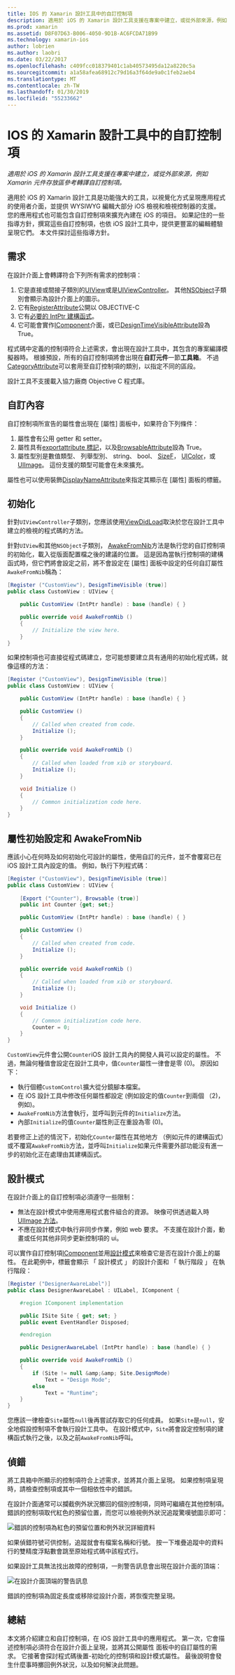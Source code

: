 ```yaml
---
title: IOS 的 Xamarin 設計工具中的自訂控制項
description: 適用於 iOS 的 Xamarin 設計工具支援在專案中建立，或從外部來源，例如 Xamarin 元件存放區參考轉譯自訂控制項。
ms.prod: xamarin
ms.assetid: D8F07D63-B006-4050-9D1B-AC6FCDA71B99
ms.technology: xamarin-ios
author: lobrien
ms.author: laobri
ms.date: 03/22/2017
ms.openlocfilehash: c409fcc018379401c1ab40573495da12a8220c5a
ms.sourcegitcommit: a1a58afea68912c79d16a3f64de9a0c1feb2aeb4
ms.translationtype: MT
ms.contentlocale: zh-TW
ms.lasthandoff: 01/30/2019
ms.locfileid: "55233662"
---
```

# <a name="custom-controls-in-the-xamarin-designer-for-ios"></a>IOS 的 Xamarin 設計工具中的自訂控制項

_適用於 iOS 的 Xamarin 設計工具支援在專案中建立，或從外部來源，例如 Xamarin 元件存放區參考轉譯自訂控制項。_

適用於 iOS 的 Xamarin 設計工具是功能強大的工具，以視覺化方式呈現應用程式的使用者介面，並提供 WYSIWYG 編輯大部分 iOS 檢視和檢視控制器的支援。 您的應用程式也可能包含自訂控制項來擴充內建在 iOS 的項目。 如果記住的一些指導方針，撰寫這些自訂控制項，也依 iOS 設計工具中，提供更豐富的編輯體驗呈現它們。 本文件探討這些指導方針。

## <a name="requirements"></a>需求

在設計介面上會轉譯符合下列所有需求的控制項：

1.  它是直接或間接子類別的[UIView](xref:UIKit.UIView)或是[UIViewController](xref:UIKit.UIViewController)。 其他[NSObject](xref:Foundation.NSObject)子類別會顯示為設計介面上的圖示。
2.  它有[RegisterAttribute](xref:Foundation.RegisterAttribute)公開以 OBJECTIVE-C
3.  它有[必要的 IntPtr 建構函式](~/ios/internals/api-design/index.md)。
4.  它可能會實作[IComponent](xref:System.ComponentModel.IComponent)介面，或已[DesignTimeVisibleAttribute](xref:System.ComponentModel.DesignTimeVisibleAttribute)設為 True。

程式碼中定義的控制項符合上述需求，會出現在設計工具中，其包含的專案編譯模擬器時。 根據預設，所有的自訂控制項將會出現在**自訂元件**一節**工具箱**。 不過[CategoryAttribute](xref:System.ComponentModel.CategoryAttribute)可以套用至自訂控制項的類別，以指定不同的區段。

設計工具不支援載入協力廠商 Objective C 程式庫。

## <a name="custom-properties"></a>自訂內容

自訂控制項所宣告的屬性會出現在 [屬性] 面板中，如果符合下列條件：

1.  屬性會有公用 getter 和 setter。
1.  屬性具有[exportattribute 標記](xref:Foundation.ExportAttribute)，以及[BrowsableAttribute](xref:System.ComponentModel.BrowsableAttribute)設為 True。
1.  屬性型別是數值類型、 列舉型別、 string、 bool、 [SizeF](xref:System.Drawing.SizeF)， [UIColor](xref:UIKit.UIColor)，或[UIImage](xref:UIKit.UIImage)。 這份支援的類型可能會在未來擴充。


屬性也可以使用裝飾[DisplayNameAttribute](xref:System.ComponentModel.DisplayNameAttribute)來指定其顯示在 [屬性] 面板的標籤。

## <a name="initialization"></a>初始化

針對`UIViewController`子類別，您應該使用[ViewDidLoad](xref:UIKit.UIViewController.ViewDidLoad)取決於您在設計工具中建立的檢視的程式碼的方法。

針對`UIView`和其他`NSObject`子類別， [AwakeFromNib](xref:Foundation.NSObject.AwakeFromNib)方法是執行您的自訂控制項的初始化，載入從版面配置檔之後的建議的位置。 這是因為當執行控制項的建構函式時，但它們將會設定之前，將不會設定在 [屬性] 面板中設定的任何自訂屬性`AwakeFromNib`稱為：


```csharp
[Register ("CustomView"), DesignTimeVisible (true)]
public class CustomView : UIView {

    public CustomView (IntPtr handle) : base (handle) { }

    public override void AwakeFromNib ()
    {
        // Initialize the view here.
    }
}
```

如果控制項也可直接從程式碼建立，您可能想要建立具有通用的初始化程式碼，就像這樣的方法：

```csharp
[Register ("CustomView"), DesignTimeVisible (true)]
public class CustomView : UIView {

    public CustomView (IntPtr handle) : base (handle) { }

    public CustomView ()
    {
        // Called when created from code.
        Initialize ();
    }

    public override void AwakeFromNib ()
    {
        // Called when loaded from xib or storyboard.
        Initialize ();
    }

    void Initialize ()
    {
        // Common initialization code here.
    }
}
```

## <a name="property-initialization-and-awakefromnib"></a>屬性初始設定和 AwakeFromNib

應該小心在何時及如何初始化可設計的屬性，使用自訂的元件，並不會覆寫已在 iOS 設計工具內設定的值。 例如，執行下列程式碼：

```csharp
[Register ("CustomView"), DesignTimeVisible (true)]
public class CustomView : UIView {
    
    [Export ("Counter"), Browsable (true)]
    public int Counter {get; set;}

    public CustomView (IntPtr handle) : base (handle) { }

    public CustomView ()
    {
        // Called when created from code.
        Initialize ();
    }

    public override void AwakeFromNib ()
    {
        // Called when loaded from xib or storyboard.
        Initialize ();
    }

    void Initialize ()
    {
        // Common initialization code here.
        Counter = 0;
    }
}
```

`CustomView`元件會公開`Counter`iOS 設計工具內的開發人員可以設定的屬性。 不過，無論何種值會設定在設計工具中，值`Counter`屬性一律會是零 (0)。 原因如下：

-  執行個體`CustomControl`擴大從分鏡腳本檔案。
-  在 iOS 設計工具中修改任何屬性都設定 (例如設定的值`Counter`到兩個 （2)，例如)。
-  `AwakeFromNib`方法會執行，並呼叫到元件的`Initialize`方法。
-  內部`Initialize`的值`Counter`屬性則正在重設為零 (0)。


若要修正上述的情況下，初始化`Counter`屬性在其他地方 （例如元件的建構函式） 或不覆寫`AwakeFromNib`方法，並呼叫`Initialize`如果元件需要外部功能沒有進一步的初始化正在處理由其建構函式。

## <a name="design-mode"></a>設計模式

在設計介面上的自訂控制項必須遵守一些限制：

-  無法在設計模式中使用應用程式套件組合的資源。 映像可供透過載入時[UIImage 方法](xref:UIKit.UIImage)。
-  不應在設計模式中執行非同步作業，例如 web 要求。 不支援在設計介面，動畫或任何其他非同步更新控制項的 ui。


可以實作自訂控制項[IComponent](xref:System.ComponentModel.IComponent)並用[設計模式](xref:System.ComponentModel.ISite.DesignMode)來檢查它是否在設計介面上的屬性。 在此範例中，標籤會顯示 「 設計模式 」 的設計介面和 「 執行階段 」 在執行階段：

```csharp
[Register ("DesignerAwareLabel")]
public class DesignerAwareLabel : UILabel, IComponent {

    #region IComponent implementation

    public ISite Site { get; set; }
    public event EventHandler Disposed;

    #endregion

    public DesignerAwareLabel (IntPtr handle) : base (handle) { }

    public override void AwakeFromNib ()
    {
        if (Site != null &amp;&amp; Site.DesignMode)
            Text = "Design Mode";
        else
            Text = "Runtime";
    }
}
```

您應該一律檢查`Site`屬性`null`後再嘗試存取它的任何成員。 如果`Site`是`null`，安全地假設控制項不會執行設計工具中。
在設計模式中，`Site`將會設定控制項的建構函式執行之後，以及之前`AwakeFromNib`呼叫。

## <a name="debugging"></a>偵錯

將工具箱中所顯示的控制項符合上述需求，並將其介面上呈現。
如果控制項呈現時，請檢查控制項或其中一個相依性中的錯誤。

在設計介面通常可以攔截例外狀況擲回的個別控制項，同時可繼續在其他控制項。 錯誤的控制項取代紅色的預留位置，而您可以檢視例外狀況追蹤驚嘆號圖示即可：

 ![](ios-designable-controls-overview-images/exception-box.png "錯誤的控制項為紅色的預留位置和例外狀況詳細資料")

如果偵錯符號可供控制，追蹤就會有檔案名稱和行號。 按一下堆疊追蹤中的資料行的雙精度浮點數會跳至原始程式碼中該程式行。

如果設計工具無法找出故障的控制項，一則警告訊息會出現在設計介面的頂端：

 ![](ios-designable-controls-overview-images/info-bar.png "在設計介面頂端的警告訊息")

錯誤的控制項為固定長度或移除從設計介面，將恢復完整呈現。

## <a name="summary"></a>總結

本文將介紹建立和自訂控制項，在 iOS 設計工具中的應用程式。 第一次，它會描述控制項必須符合在設計介面上呈現，並將其公開屬性 面板中的自訂屬性的需求。 它接著會探討程式碼後置-初始化的控制項和設計模式屬性。 最後說明會發生什麼事時擲回例外狀況，以及如何解決此問題。